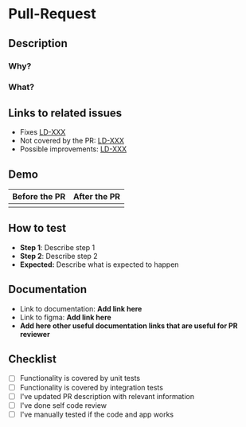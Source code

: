 # Pull-Request
## Description

### Why?
<!-- Describe why the change is introduced -->

### What?
<!-- Add here short description what has changed -->

## Links to related issues
<!--- 
Add links to related tickets
-->
- Fixes [LD-XXX](https://loudius.atlassian.net/browse/LD-XXX)
- Not covered by the PR: [LD-XXX](https://loudius.atlassian.net/browse/LD-XXX)
- Possible improvements: [LD-XXX](https://loudius.atlassian.net/browse/LD-XXX)


## Demo
<!--- 
Screenshots or video that presents the feature or fix
-->

| Before the PR | After the PR |
|---------------|--------------|
|               |              |

## How to test
<!--
Add a description that will help reviewer check if given change works as expected
-->
* **Step 1**: Describe step 1
* **Step 2**: Describe step 2
* **Expected:** Describe what is expected to happen

## Documentation
- Link to documentation: **Add link here**
- Link to figma: **Add link here**
- **Add here other useful documentation links that are useful for PR reviewer**

## Checklist
<!--- 
All those checkboxes should be marked before submitting the PR
-->

- [ ] Functionality is covered by unit tests
- [ ] Functionality is covered by integration tests
- [ ] I've updated PR description with relevant information
- [ ] I've done self code review
- [ ] I've manually tested if the code and app works
